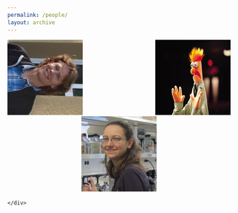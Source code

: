 ```yaml
---
permalink: /people/
layout: archive
---
```

 <html>
  <head>
  <style type="text/css">

    #imageHolder2 { margin-right: auto; margin-left: auto; }

    #leftDiv { float: left; }

    #middleDiv {margin-right: auto; margin-left: auto; text-align:center; /*float: left; */ }

    #rightDiv { float: right; text-align:right; clear: right; }

  </style>
  </head>
  
  <body>
    <div id="imageHolder2">
      <div id="leftDiv"><img src="/images/CooperHeadshot.jpeg" alt="left" /></div>
      <div id="rightDiv"><img src="/images/beakerhands.jpg" alt="right" /></div>
      <div id="middleDiv"><img src="/images/turner.jpeg.jpg" alt="middle" /></div>
      
    </div>
  </body>

</html>
